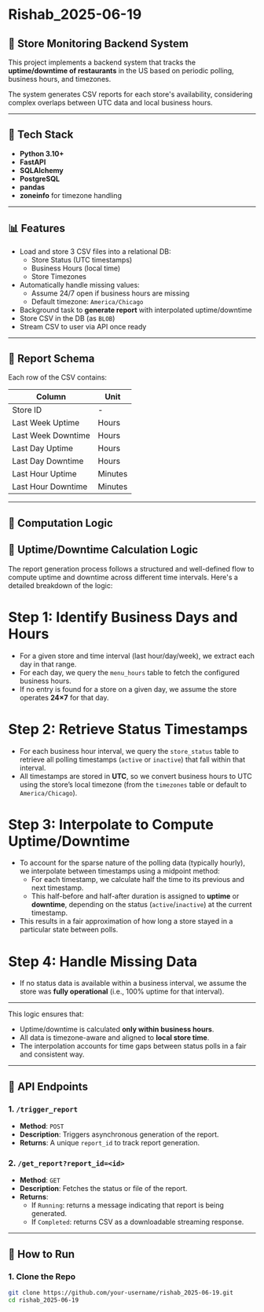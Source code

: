# Rishab_2025-06-19

## 🧾 Store Monitoring Backend System

This project implements a backend system that tracks the **uptime/downtime of restaurants** in the US based on periodic polling, business hours, and timezones.

The system generates CSV reports for each store's availability, considering complex overlaps between UTC data and local business hours.

---

## 📂 Tech Stack

- **Python 3.10+**
- **FastAPI**
- **SQLAlchemy**
- **PostgreSQL**
- **pandas**
- **zoneinfo** for timezone handling

---

## 📊 Features

- Load and store 3 CSV files into a relational DB:
  - Store Status (UTC timestamps)
  - Business Hours (local time)
  - Store Timezones
- Automatically handle missing values:
  - Assume 24/7 open if business hours are missing
  - Default timezone: `America/Chicago`
- Background task to **generate report** with interpolated uptime/downtime
- Store CSV in the DB (as `BLOB`)
- Stream CSV to user via API once ready

---

## 🧮 Report Schema

Each row of the CSV contains:

| Column                   | Unit     |
|--------------------------|----------|
| Store ID                 | -        |
| Last Week Uptime         | Hours    |
| Last Week Downtime       | Hours    |
| Last Day Uptime          | Hours    |
| Last Day Downtime        | Hours    |
| Last Hour Uptime         | Minutes  |
| Last Hour Downtime       | Minutes  |

---

## 🧠 Computation Logic

## 🧠 Uptime/Downtime Calculation Logic

The report generation process follows a structured and well-defined flow to compute uptime and downtime across different time intervals. Here's a detailed breakdown of the logic:

# Step 1: Identify Business Days and Hours
- For a given store and time interval (last hour/day/week), we extract each day in that range.
- For each day, we query the `menu_hours` table to fetch the configured business hours.
- If no entry is found for a store on a given day, we assume the store operates **24×7** for that day.

# Step 2: Retrieve Status Timestamps
- For each business hour interval, we query the `store_status` table to retrieve all polling timestamps (`active` or `inactive`) that fall within that interval.
- All timestamps are stored in **UTC**, so we convert business hours to UTC using the store’s local timezone (from the `timezones` table or default to `America/Chicago`).

# Step 3: Interpolate to Compute Uptime/Downtime
- To account for the sparse nature of the polling data (typically hourly), we interpolate between timestamps using a midpoint method:
  - For each timestamp, we calculate half the time to its previous and next timestamp.
  - This half-before and half-after duration is assigned to **uptime** or **downtime**, depending on the status (`active`/`inactive`) at the current timestamp.
- This results in a fair approximation of how long a store stayed in a particular state between polls.

# Step 4: Handle Missing Data
- If no status data is available within a business interval, we assume the store was **fully operational** (i.e., 100% uptime for that interval).

---

This logic ensures that:
- Uptime/downtime is calculated **only within business hours**.
- All data is timezone-aware and aligned to **local store time**.
- The interpolation accounts for time gaps between status polls in a fair and consistent way.


---

## 🔁 API Endpoints

### 1. `/trigger_report`

- **Method**: `POST`
- **Description**: Triggers asynchronous generation of the report.
- **Returns**: A unique `report_id` to track report generation.

### 2. `/get_report?report_id=<id>`

- **Method**: `GET`
- **Description**: Fetches the status or file of the report.
- **Returns**:
  - If `Running`: returns a message indicating that report is being generated.
  - If `Completed`: returns CSV as a downloadable streaming response.

---

## 🚀 How to Run

### 1. Clone the Repo

```bash
git clone https://github.com/your-username/rishab_2025-06-19.git
cd rishab_2025-06-19
